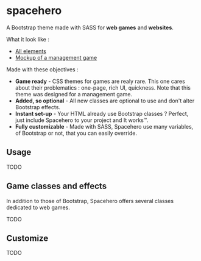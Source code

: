 # spacehero
A Bootstrap theme made with SASS for **web games** and **websites**.

What it look like : 
* [All elements](https://chnapy.github.io/spacehero/)
* [Mockup of a management game](https://chnapy.github.io/spacehero/spaceorder/)

Made with these objectives :
* **Game ready** - CSS themes for games are realy rare. This one cares about their problematics : one-page, rich UI, quickness. Note that this theme was designed for a management game.
* **Added, so optional** - All new classes are optional to use and don't alter Bootstrap effects.
* **Instant set-up** - Your HTML already use Bootstrap classes ? Perfect, just include Spacehero to your project and It works&trade;.
* **Fully customizable** - Made with SASS, Spacehero use many variables, of Bootstrap or not, that you can easily override.

## Usage
TODO

## Game classes and effects
In addition to those of Bootstrap, Spacehero offers several classes dedicated to web games.

TODO

## Customize
TODO